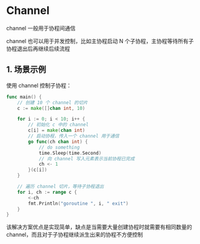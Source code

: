 # Channel

channel 一般用于协程间通信

channel 也可以用于并发控制，比如主协程启动 N 个子协程，主协程等待所有子协程退出后再继续后续流程

## 1. 场景示例

使用 channel 控制子协程：

```go
func main() {
	// 创建 10 个 channel 的切片
	c := make([]chan int, 10)

	for i := 0; i < 10; i++ {
		// 初始化 c 中的 channel
		c[i] = make(chan int)
		// 启动协程，传入一个 channel 用于通信
		go func(ch chan int) {
			// do something
			time.Sleep(time.Second)
			// 向 channel 写入元素表示当前协程已完成
			ch <- 1
		}(c[i])
	}

	// 遍历 channel 切片，等待子协程退出
	for i, ch := range c {
		<-ch
		fmt.Println("goroutine ", i, " exit")
	}
}
```

该解决方案优点是实现简单，缺点是当需要大量创建协程时就需要有相同数量的 channel，而且对于子协程继续派生出来的协程不方便控制